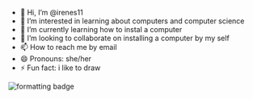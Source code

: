 - 👋 Hi, I’m @irenes11
- 👀 I’m interested in learning about computers and computer science
- 🌱 I’m currently learning how to instal a computer
- 💞️ I’m looking to collaborate on installing a computer by my self
- 📫 How to reach me by email
- 😄 Pronouns: she/her
- ⚡ Fun fact: i like to draw

![formatting badge](https://github.com/irenes11/irenes11/assets/156216172/044cdd6f-715c-4a5e-9742-d02b3a8e5261)
